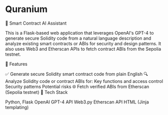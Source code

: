 # Quranium

🔐 Smart Contract AI Assistant

This is a Flask-based web application that leverages OpenAI's GPT-4 to generate secure Solidity code from a natural language description and analyze existing smart contracts or ABIs for security and design patterns. It also uses Web3 and Etherscan APIs to fetch contract ABIs from the Sepolia testnet.

🚀 Features

✅ Generate secure Solidity smart contract code from plain English
🔍 Analyze Solidity code or contract ABIs for:
Key functions and access control
Security patterns
Potential risks
🌐 Fetch verified ABIs from Etherscan (Sepolia testnet)
🧰 Tech Stack

Python, Flask
OpenAI GPT-4 API
Web3.py
Etherscan API
HTML (Jinja templating)
